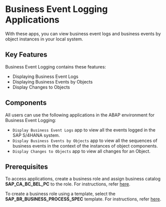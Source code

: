 <!-- loio8b28db9e42ef4b45a7e18485190fbadc -->

# Business Event Logging Applications

With these apps, you can view business event logs and business events by object instances in your local system.



<a name="loio8b28db9e42ef4b45a7e18485190fbadc__section_mzw_ttd_yqb"/>

## Key Features

Business Event Logging contains these features:

-   Displaying Business Event Logs
-   Displaying Business Events by Objects
-   Display Changes to Objects




<a name="loio8b28db9e42ef4b45a7e18485190fbadc__section_yq1_vtd_yqb"/>

## Components

All users can use the following applications in the ABAP environment for Business Event Logging:

-   `Display Business Event Logs` app to view all the events logged in the SAP S/4HANA system.
-   `Display Business Events by Objects` app to view all the sequences of business events in the context of the instances of object components.
-   `Display Changes to Objects` app to view all changes for an Object.



<a name="loio8b28db9e42ef4b45a7e18485190fbadc__section_s32_44c_crb"/>

## Prerequisites

To access applications, create a business role and assign business catalog **SAP\_CA\_BC\_BEL\_PC** to the role. For instructions, refer [here](https://help.sap.com/docs/SAP_S4HANA_CLOUD/53e36b5493804bcdb3f6f14de8b487dd/f84e5ce53c754d799cffd0c724cbcdce.html).

To create a business role using a template, select the **SAP\_BR\_BUSINESS\_PROCESS\_SPEC** template. For instructions, refer [here](https://help.sap.com/docs/SAP_S4HANA_CLOUD/53e36b5493804bcdb3f6f14de8b487dd/87807ffd176c4dbca23d97ff1ec0705c.html).

